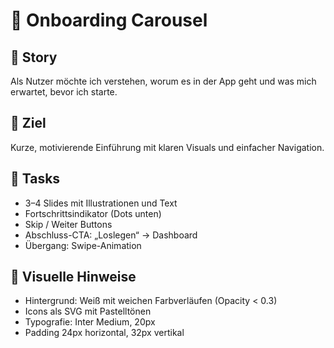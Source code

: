 # 🚀 Onboarding Carousel

## 🎯 Story
Als Nutzer möchte ich verstehen, worum es in der App geht und was mich erwartet, bevor ich starte.

## 🧠 Ziel
Kurze, motivierende Einführung mit klaren Visuals und einfacher Navigation.

## 🧩 Tasks
- 3–4 Slides mit Illustrationen und Text
- Fortschrittsindikator (Dots unten)
- Skip / Weiter Buttons
- Abschluss-CTA: „Loslegen“ → Dashboard
- Übergang: Swipe-Animation

## 🎨 Visuelle Hinweise
- Hintergrund: Weiß mit weichen Farbverläufen (Opacity < 0.3)
- Icons als SVG mit Pastelltönen
- Typografie: Inter Medium, 20px
- Padding 24px horizontal, 32px vertikal
